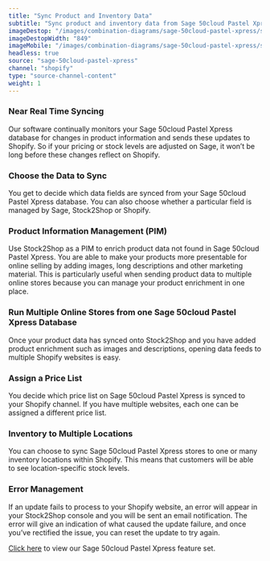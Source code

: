 ```yaml
---
title: "Sync Product and Inventory Data"
subtitle: "Sync product and inventory data from Sage 50cloud Pastel Xpress to Shopify."
imageDestop: "/images/combination-diagrams/sage-50cloud-pastel-xpress/sage-50cloud-pastel-xpress-shopify-inventory.svg"
imageDestopWidth: "849"
imageMobile: "/images/combination-diagrams/sage-50cloud-pastel-xpress/sage-50cloud-pastel-xpress-shopify-inventory.svg"
headless: true
source: "sage-50cloud-pastel-xpress"
channel: "shopify"
type: "source-channel-content"
weight: 1
---
```


### Near Real Time Syncing
Our software continually monitors your Sage 50cloud Pastel Xpress database for changes in product information and sends these updates to Shopify. So if your pricing or stock levels are adjusted on Sage, it won’t be long before these changes reflect on Shopify.

### Choose the Data to Sync
You get to decide which data fields are synced from your Sage 50cloud Pastel Xpress database. You can also choose whether a particular field is managed by Sage, Stock2Shop or Shopify.

### Product Information Management (PIM)
Use Stock2Shop as a PIM to enrich product data not found in Sage 50cloud Pastel Xpress. You are able to make your products more presentable for online selling by adding images, long descriptions and other marketing material. This is particularly useful when sending product data to multiple online stores because you can manage your product enrichment in one place.

### Run Multiple Online Stores from one Sage 50cloud Pastel Xpress Database
Once your product data has synced onto Stock2Shop and you have added product enrichment such as images and descriptions, opening data feeds to multiple Shopify websites is easy.

### Assign a Price List
You decide which price list on Sage 50cloud Pastel Xpress is synced to your Shopify channel. If you have multiple websites, each one can be assigned a different price list.

### Inventory to Multiple Locations
You can choose to sync Sage 50cloud Pastel Xpress stores to one or many inventory locations within Shopify. This means that customers will be able to see location-specific stock levels.

### Error Management
If an update fails to process to your Shopify website, an error will appear in your Stock2Shop console and you will be sent an email notification. The error will give an indication of what caused the update failure, and once you’ve rectified the issue, you can reset the update to try again.

[Click here](/help/features/sage-50cloud-pastel-xpress/ "Sage 50cloud Pastel Xpress Features") to view our Sage 50cloud Pastel Xpress feature set.